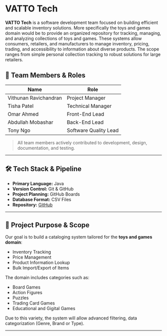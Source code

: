 # VATTO Tech

**VATTO Tech** is a software development team focused on building efficient and scalable inventory solutions. More specifically the toys and games domain would be to provide an organized repository for tracking, managing, and analyzing collections of toys and games. These systems allow consumers, retailers, and manufacturers to manage inventory, pricing, trading, and accessibility to information about diverse products. The scope ranges from simple personal collection tracking to robust solutions for large retailers.


## 👥 Team Members & Roles

| Name                  | Role                  |
|-----------------------|------------------------|
| Vithunan Ravichandran | Project Manager        |
| Tisha Patel           | Technical Manager      |
| Omar Ahmed            | Front-End Lead         |
| Abdullah Mobashar     | Back-End Lead          |
| Tony Ngo              | Software Quality Lead  |

> All team members actively contributed to development, design, documentation, and testing.

---

## 🛠️ Tech Stack & Pipeline

- **Primary Language:** Java  
- **Version Control:** Git & GitHub  
- **Project Planning:** GitHub Boards  
- **Database Format:** CSV Files  
- **Repository:** [GitHub](https://github.com/AbdullahM1234/VATTOTech.git)

---

## 🎯 Project Purpose & Scope

Our goal is to build a cataloging system tailored for the **toys and games domain**:

- Inventory Tracking
- Price Management
- Product Information Lookup
- Bulk Import/Export of Items

The domain includes categories such as:
- Board Games
- Action Figures
- Puzzles
- Trading Card Games
- Educational and Gigital Games

Due to this variety, the system will allow advanced filtering, data categorization (Genre, Brand or Type). 

---
